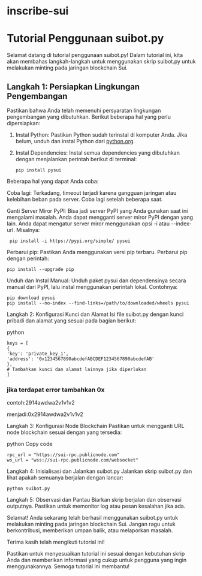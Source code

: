 # inscribe-sui

# Tutorial Penggunaan suibot.py

Selamat datang di tutorial penggunaan suibot.py! Dalam tutorial ini, kita akan membahas langkah-langkah untuk menggunakan skrip suibot.py untuk melakukan minting pada jaringan blockchain Sui.

## Langkah 1: Persiapkan Lingkungan Pengembangan

Pastikan bahwa Anda telah memenuhi persyaratan lingkungan pengembangan yang dibutuhkan. Berikut beberapa hal yang perlu dipersiapkan:

1. Instal Python: Pastikan Python sudah terinstal di komputer Anda. Jika belum, unduh dan instal Python dari [python.org](https://www.python.org/).

2. Instal Dependencies: Instal semua dependencies yang dibutuhkan dengan menjalankan perintah berikut di terminal:


       pip install pysui
   
Beberapa hal yang dapat Anda coba:

Coba lagi: Terkadang, timeout terjadi karena gangguan jaringan atau kelebihan beban pada server. Coba lagi setelah beberapa saat.

Ganti Server Miror PyPI: Bisa jadi server PyPI yang Anda gunakan saat ini mengalami masalah. Anda dapat mengganti server miror PyPI dengan yang lain. Anda dapat mengatur server miror menggunakan opsi -i atau --index-url. Misalnya:



     pip install -i https://pypi.org/simple/ pysui

Perbarui pip: Pastikan Anda menggunakan versi pip terbaru. Perbarui pip dengan perintah:


    pip install --upgrade pip

Unduh dan Instal Manual: Unduh paket pysui dan dependensinya secara manual dari PyPI, lalu instal menggunakan perintah lokal. Contohnya:



    pip download pysui
    pip install --no-index --find-links=/path/to/downloaded/wheels pysui

Langkah 2: Konfigurasi Kunci dan Alamat
Isi file suibot.py dengan kunci pribadi dan alamat yang sesuai pada bagian berikut:

python


    keys = [
    {
    'key': 'private_key_1',
    'address': '0x1234567890abcdefABCDEF1234567890abcdefAB'
    },
    # Tambahkan kunci dan alamat lainnya jika diperlukan
    ]

### jika terdapat error tambahkan 0x 

contoh:2914awdwa2v1v1v2

menjadi:0x2914awdwa2v1v1v2

Langkah 3: Konfigurasi Node Blockchain
Pastikan untuk mengganti URL node blockchain sesuai dengan yang tersedia:

python
Copy code

    rpc_url = "https://sui-rpc.publicnode.com"
    ws_url = "wss://sui-rpc.publicnode.com/websocket"
    
Langkah 4: Inisialisasi dan Jalankan suibot.py
Jalankan skrip suibot.py dan lihat apakah semuanya berjalan dengan lancar:


    python suibot.py
    
Langkah 5: Observasi dan Pantau
Biarkan skrip berjalan dan observasi outputnya. Pastikan untuk memonitor log atau pesan kesalahan jika ada.

Selamat! Anda sekarang telah berhasil menggunakan suibot.py untuk melakukan minting pada jaringan blockchain Sui. Jangan ragu untuk berkontribusi, memberikan umpan balik, atau melaporkan masalah.

Terima kasih telah mengikuti tutorial ini!

Pastikan untuk menyesuaikan tutorial ini sesuai dengan kebutuhan skrip Anda dan memberikan informasi yang cukup untuk pengguna yang ingin menggunakannya. Semoga tutorial ini membantu!
